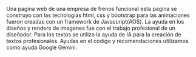 Una pagina web de una empresa de frenos funcional esta pagina se construyo con las tecnologias html, css y bootstrap para las animaciones fueron creadas con un framework de Javascript(AOS).
La ayuda en los diseños y renders de imagenes fue con el trabajo profesional de un diseñador.
Para los textos se utilizo la ayuda de IA para la creación de textos profesionales.
Ayudas en el codigo y recomendaciones utilizamos como ayuda Google Gemini.
